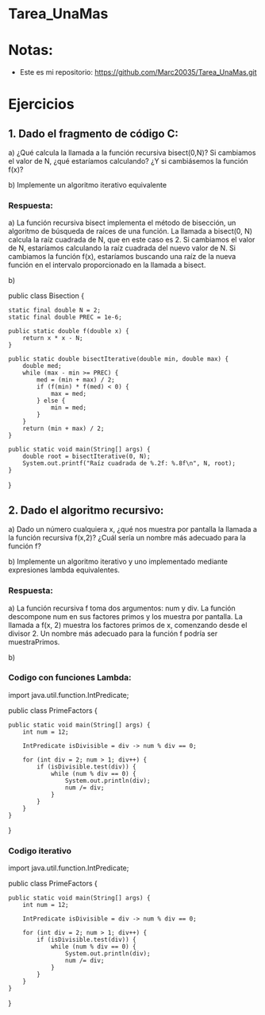# Tarea_UnaMas
# Notas:
* Este es mi repositorio: https://github.com/Marc20035/Tarea_UnaMas.git
# Ejercicios
## 1. Dado el fragmento de código C:
a) ¿Qué calcula la llamada a la función recursiva bisect(0,N)? Si cambiamos el 
valor de N, ¿qué estaríamos calculando? ¿Y si cambiásemos la función f(x)?

b) Implemente un algoritmo iterativo equivalente
### Respuesta: 

a) La función recursiva bisect implementa el método de bisección, un algoritmo de búsqueda de raíces de una función. 
La llamada a bisect(0, N) calcula la raíz cuadrada de N, que en este caso es 2. Si cambiamos el valor de N, estaríamos calculando la raíz cuadrada del nuevo valor de N. 
Si cambiamos la función f(x), estaríamos buscando una raíz de la nueva función en el intervalo proporcionado en la llamada a bisect.

b)

public class Bisection {

    static final double N = 2;
    static final double PREC = 1e-6;

    public static double f(double x) {
        return x * x - N;
    }

    public static double bisectIterative(double min, double max) {
        double med;
        while (max - min >= PREC) {
            med = (min + max) / 2;
            if (f(min) * f(med) < 0) {
                max = med;
            } else {
                min = med;
            }
        }
        return (min + max) / 2;
    }

    public static void main(String[] args) {
        double root = bisectIterative(0, N);
        System.out.printf("Raíz cuadrada de %.2f: %.8f\n", N, root);
    }
}

## 2. Dado el algoritmo recursivo:

a) Dado un número cualquiera x, ¿qué nos muestra por pantalla la llamada a la función 
recursiva f(x,2)? ¿Cuál sería un nombre más adecuado para la función f?

b) Implemente un algoritmo iterativo y uno implementado mediante expresiones lambda 
equivalentes.

### Respuesta: 

a) La función recursiva f toma dos argumentos: num y div. 
La función descompone num en sus factores primos y los muestra por pantalla. La llamada a f(x, 2) muestra los factores primos de x, comenzando desde el divisor 2. 
Un nombre más adecuado para la función f podría ser muestraPrimos.

b)
### Codigo con funciones Lambda:
import java.util.function.IntPredicate;

public class PrimeFactors {

    public static void main(String[] args) {
        int num = 12;

        IntPredicate isDivisible = div -> num % div == 0;

        for (int div = 2; num > 1; div++) {
            if (isDivisible.test(div)) {
                while (num % div == 0) {
                    System.out.println(div);
                    num /= div;
                }
            }
        }
    }
}

### Codigo iterativo

import java.util.function.IntPredicate;

public class PrimeFactors {

    public static void main(String[] args) {
        int num = 12;

        IntPredicate isDivisible = div -> num % div == 0;

        for (int div = 2; num > 1; div++) {
            if (isDivisible.test(div)) {
                while (num % div == 0) {
                    System.out.println(div);
                    num /= div;
                }
            }
        }
    }
}






